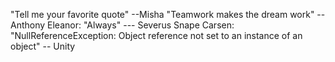 ﻿"Tell me your favorite quote" --Misha
"Teamwork makes the dream work" --Anthony 
Eleanor: "Always" --- Severus Snape
Carsen: "NullReferenceException: Object reference not set to an instance of an object" -- Unity
